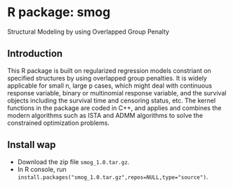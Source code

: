 # R package: smog
Structural Modeling by using Overlapped Group Penalty

## Introduction
This R package is built on regularized regression models constriant on specified structures by using overlapped group penalties. It is widely applicable for small n, large p cases, which might deal with continuous response variable, binary or multinomial response variable, and the survival objects including the survival time and censoring status, etc. The kernel functions in the package are coded in C++, and applies and combines the modern algorithms such as ISTA and ADMM algorithms to solve the constrained optimization problems.   


## Install wap
* Download the zip file `smog_1.0.tar.gz`.
* In R console, run `install.packages("smog_1.0.tar.gz",repos=NULL,type="source")`. 

